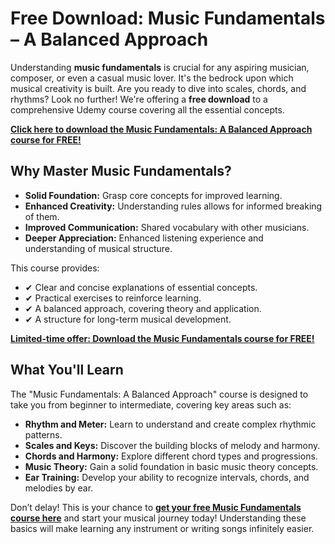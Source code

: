 # Free Download: Music Fundamentals – A Balanced Approach

Understanding **music fundamentals** is crucial for any aspiring musician, composer, or even a casual music lover. It's the bedrock upon which musical creativity is built. Are you ready to dive into scales, chords, and rhythms? Look no further! We're offering a **free download** to a comprehensive Udemy course covering all the essential concepts.

[**Click here to download the Music Fundamentals: A Balanced Approach course for FREE!**](https://udemywork.com/music-fundamentals-a-balanced-approach)

## Why Master Music Fundamentals?

*   **Solid Foundation:** Grasp core concepts for improved learning.
*   **Enhanced Creativity:** Understanding rules allows for informed breaking of them.
*   **Improved Communication:** Shared vocabulary with other musicians.
*   **Deeper Appreciation:** Enhanced listening experience and understanding of musical structure.

This course provides:

*   ✔ Clear and concise explanations of essential concepts.
*   ✔ Practical exercises to reinforce learning.
*   ✔ A balanced approach, covering theory and application.
*   ✔ A structure for long-term musical development.

[**Limited-time offer: Download the Music Fundamentals course for FREE!**](https://udemywork.com/music-fundamentals-a-balanced-approach)

## What You'll Learn

The "Music Fundamentals: A Balanced Approach" course is designed to take you from beginner to intermediate, covering key areas such as:

*   **Rhythm and Meter:** Learn to understand and create complex rhythmic patterns.
*   **Scales and Keys:** Discover the building blocks of melody and harmony.
*   **Chords and Harmony:** Explore different chord types and progressions.
*   **Music Theory:** Gain a solid foundation in basic music theory concepts.
*   **Ear Training:** Develop your ability to recognize intervals, chords, and melodies by ear.

Don’t delay! This is your chance to **[get your free Music Fundamentals course here](https://udemywork.com/music-fundamentals-a-balanced-approach)** and start your musical journey today! Understanding these basics will make learning any instrument or writing songs infinitely easier.
